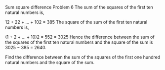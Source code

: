 Sum square difference
Problem 6
The sum of the squares of the first ten natural numbers is,

12 + 22 + ... + 102 = 385
The square of the sum of the first ten natural numbers is,

(1 + 2 + ... + 10)2 = 552 = 3025
Hence the difference between the sum of the squares of the first ten natural numbers and the square of the sum is 
3025 − 385 = 2640.

Find the difference between the sum of the squares of the first one hundred natural numbers and the square of the sum.
